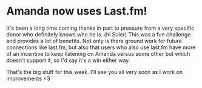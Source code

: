# Amanda now uses Last.fm!
It's been a long time coming thanks in part to pressure from a very specific donor who definitely knows who he is. (hi Suler)
This was a fun challenge and provides a lot of benefits. Not only is there ground work for future connections like last.fm, but also that users who also use last.fm have more of an incentive to keep listening on Amanda versus some other bot which doesn't support it, so I'd say it's a win either way.

That's the big stuff for this week. I'll see you all very soon as I work on improvements <3
